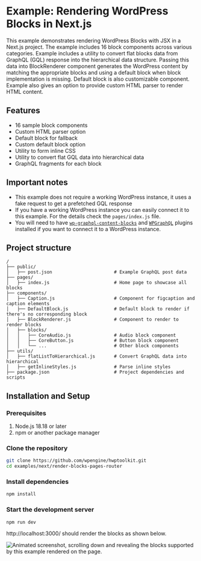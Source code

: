 # Example: Rendering WordPress Blocks in Next.js

This example demonstrates rendering WordPress Blocks with JSX in a Next.js project. The example includes 16 block components across various categories. Example includes a utility to convert flat blocks data from GraphQL (GQL) response into the hierarchical data structure. Passing this data into BlockRenderer component generates the WordPress content by matching the appropriate blocks and using a default block when block implementation is missing. Default block is also customizable component. Example also gives an option to provide custom HTML parser to render HTML content.

## Features

- 16 sample block components
- Custom HTML parser option
- Default block for fallback
- Custom default block option
- Utility to form inline CSS
- Utility to convert flat GQL data into hierarchical data
- GraphQL fragments for each block

## Important notes

- This example does not require a working WordPress instance, it uses a fake request to get a prefetched GQL response
- If you have a working WordPress instance you can easily connect it to this example. For the details check the `pages/index.js` file.
- You will need to have [`wp-graphql-content-blocks`](https://github.com/wpengine/wp-graphql-content-blocks) and [`WPGraphQL`](https://wordpress.org/plugins/wp-graphql/) plugins installed if you want to connect it to a WordPress instance.

## Project structure

```
/
├── public/
│   ├── post.json                       # Example GraphQL post data
├── pages/
│   ├── index.js                        # Home page to showcase all blocks
├── components/
│   ├── Caption.js                      # Component for figcaption and caption elements
│   ├── DefaultBlock.js                 # Default block to render if there's no corresponding block
│   ├── BlockRenderer.js                # Component to render to render blocks
│   ├── blocks/
│   │   ├── CoreAudio.js                # Audio block component
│   │   ├── CoreButton.js               # Button block component
│   │   └── ...                         # Other block components
├── utils/
│   ├── flatListToHierarchical.js       # Convert GraphQL data into hierarchical
│   ├── getInlineStyles.js              # Parse inline styles
├── package.json                        # Project dependencies and scripts
```

## Installation and Setup

### Prerequisites

1. Node.js 18.18 or later
2. npm or another package manager

### Clone the repository

```bash
git clone https://github.com/wpengine/hwptoolkit.git
cd examples/next/render-blocks-pages-router
```

### Install dependencies

```bash
npm install
```

### Start the development server

```bash
npm run dev
```

http://localhost:3000/ should render the blocks as shown below.

![Animated screenshot, scrolling down and revealing the blocks supported by this example rendered on the page.](./public/screenshot.gif)
